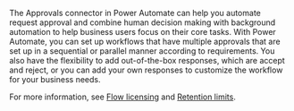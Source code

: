 The Approvals connector in Power Automate can help you automate request approval and combine human decision making with background automation to help business users focus on their core tasks. With Power Automate, you can set up workflows that have multiple approvals that are set up in a sequential or parallel manner according to requirements. You also have the flexibility to add out-of-the-box responses, which are accept and reject, or you can add your own responses to customize the workflow for your business needs.

For more information, see [Flow licensing](https://flow.microsoft.com/pricing/?azure-portal=true) and [Retention limits](https://docs.microsoft.com/power-automate/limits-and-config#duration-and-retention-limits/?azure-portal=true).
